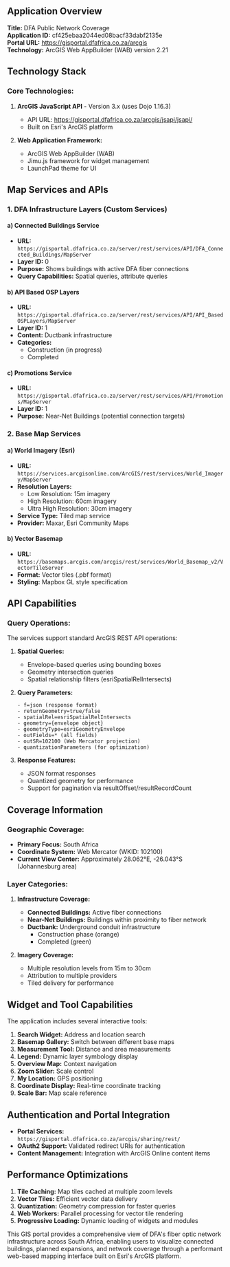 ## Application Overview

**Title:** DFA Public Network Coverage  
**Application ID:** cf425ebaa2044ed08bacf33dabf2135e  
**Portal URL:** https://gisportal.dfafrica.co.za/arcgis  
**Technology:** ArcGIS Web AppBuilder (WAB) version 2.21

## Technology Stack

### Core Technologies:
1. **ArcGIS JavaScript API** - Version 3.x (uses Dojo 1.16.3)
   - API URL: https://gisportal.dfafrica.co.za/arcgis/jsapi/jsapi/
   - Built on Esri's ArcGIS platform

2. **Web Application Framework:**
   - ArcGIS Web AppBuilder (WAB)
   - Jimu.js framework for widget management
   - LaunchPad theme for UI

## Map Services and APIs

### 1. **DFA Infrastructure Layers** (Custom Services)

#### a) **Connected Buildings Service**
- **URL:** `https://gisportal.dfafrica.co.za/server/rest/services/API/DFA_Connected_Buildings/MapServer`
- **Layer ID:** 0
- **Purpose:** Shows buildings with active DFA fiber connections
- **Query Capabilities:** Spatial queries, attribute queries

#### b) **API Based OSP Layers**
- **URL:** `https://gisportal.dfafrica.co.za/server/rest/services/API/API_BasedOSPLayers/MapServer`
- **Layer ID:** 1
- **Content:** Ductbank infrastructure
- **Categories:** 
  - Construction (in progress)
  - Completed

#### c) **Promotions Service**
- **URL:** `https://gisportal.dfafrica.co.za/server/rest/services/API/Promotions/MapServer`
- **Layer ID:** 1
- **Purpose:** Near-Net Buildings (potential connection targets)

### 2. **Base Map Services**

#### a) **World Imagery (Esri)**
- **URL:** `https://services.arcgisonline.com/ArcGIS/rest/services/World_Imagery/MapServer`
- **Resolution Layers:**
  - Low Resolution: 15m imagery
  - High Resolution: 60cm imagery
  - Ultra High Resolution: 30cm imagery
- **Service Type:** Tiled map service
- **Provider:** Maxar, Esri Community Maps

#### b) **Vector Basemap**
- **URL:** `https://basemaps.arcgis.com/arcgis/rest/services/World_Basemap_v2/VectorTileServer`
- **Format:** Vector tiles (.pbf format)
- **Styling:** Mapbox GL style specification

## API Capabilities

### Query Operations:
The services support standard ArcGIS REST API operations:

1. **Spatial Queries:**
   - Envelope-based queries using bounding boxes
   - Geometry intersection queries
   - Spatial relationship filters (esriSpatialRelIntersects)

2. **Query Parameters:**
   ```
   - f=json (response format)
   - returnGeometry=true/false
   - spatialRel=esriSpatialRelIntersects
   - geometry={envelope object}
   - geometryType=esriGeometryEnvelope
   - outFields=* (all fields)
   - outSR=102100 (Web Mercator projection)
   - quantizationParameters (for optimization)
   ```

3. **Response Features:**
   - JSON format responses
   - Quantized geometry for performance
   - Support for pagination via resultOffset/resultRecordCount

## Coverage Information

### Geographic Coverage:
- **Primary Focus:** South Africa
- **Coordinate System:** Web Mercator (WKID: 102100)
- **Current View Center:** Approximately 28.062°E, -26.043°S (Johannesburg area)

### Layer Categories:

1. **Infrastructure Coverage:**
   - **Connected Buildings:** Active fiber connections
   - **Near-Net Buildings:** Buildings within proximity to fiber network
   - **Ductbank:** Underground conduit infrastructure
     - Construction phase (orange)
     - Completed (green)

2. **Imagery Coverage:**
   - Multiple resolution levels from 15m to 30cm
   - Attribution to multiple providers
   - Tiled delivery for performance

## Widget and Tool Capabilities

The application includes several interactive tools:

1. **Search Widget:** Address and location search
2. **Basemap Gallery:** Switch between different base maps
3. **Measurement Tool:** Distance and area measurements
4. **Legend:** Dynamic layer symbology display
5. **Overview Map:** Context navigation
6. **Zoom Slider:** Scale control
7. **My Location:** GPS positioning
8. **Coordinate Display:** Real-time coordinate tracking
9. **Scale Bar:** Map scale reference

## Authentication and Portal Integration

- **Portal Services:** `https://gisportal.dfafrica.co.za/arcgis/sharing/rest/`
- **OAuth2 Support:** Validated redirect URIs for authentication
- **Content Management:** Integration with ArcGIS Online content items

## Performance Optimizations

1. **Tile Caching:** Map tiles cached at multiple zoom levels
2. **Vector Tiles:** Efficient vector data delivery
3. **Quantization:** Geometry compression for faster queries
4. **Web Workers:** Parallel processing for vector tile rendering
5. **Progressive Loading:** Dynamic loading of widgets and modules

This GIS portal provides a comprehensive view of DFA's fiber optic network infrastructure across South Africa, enabling users to visualize connected buildings, planned expansions, and network coverage through a performant web-based mapping interface built on Esri's ArcGIS platform.